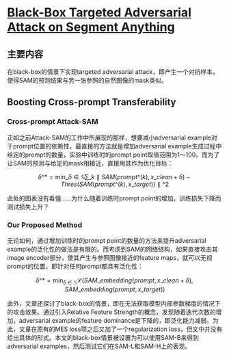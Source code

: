 # [Black-Box Targeted Adversarial Attack on Segment Anything](https://arxiv.org/abs/2310.10010)

## 主要内容
在black-box的情景下实现targeted adversarial attack，即产生一个对抗样本，使得SAM的预测结果与另一张参照的自然图像的mask类似。

## Boosting Cross-prompt Transferability
### Cross-prompt Attack-SAM
正如之前Attack-SAM的工作中所展现的那样，想要减小adversarial example对于prompt位置的依赖性，最直接的方法就是增加adversarial example生成过程中给定的prompt的数量，实验中训练时的prompt point取值范围为1～100。而为了让SAM的预测与给定的mask相接近，直接用其作为优化目标：

$$ \delta\^{*} = \mathop{\text{min}}\_{ \delta \in \mathbb{S} } \sum\_{k} \parallel SAM(prompt\^{(k)}, x\_{clean} + \delta) - Thres( SAM( prompt\^{(k)}, x\_{target} ) ) \parallel\^{2} $$

此处的图表没有看懂……为什么随着训练时prompt point的增加，训练损失下降而测试损失上升？

### Our Proposed Method
无论如何，通过增加训练时的prompt point的数量的方法来提升adversarial example的泛化性的做法是有限的。而考虑到SAM的网络结构，如果直接攻击其image encoder部分，使其产生与参照图像接近的feature maps，就可以无视prompt的位置，即针对任何prompt都具有泛化性：

$$ \delta\^{*} = \mathop{\text{min}}_{\delta \in \mathbb{S}} \mathcal{L}( SAM\_{embedding}(prompt, x\_{clean} + \delta), SAM\_{embedding}(prompt, x\_{target}) ) $$

此外，文章还探讨了black-box的情景，即在无法获取模型内部参数梯度的情况下的攻击效果。通过引入Relative Feature Strength的概念，发现随着迭代次数的增加，adversarial example的feature dominance是下降的，即泛化能力减弱。为此，文章在原有的MES loss项之后又加了一个regularization loss，但文中并没有给出具体的形式。本文的black-box情景被设置为可以使用SAM-B来得到adversarial examples，然后测试它们在SAM-L和SAM-H上的表现。
